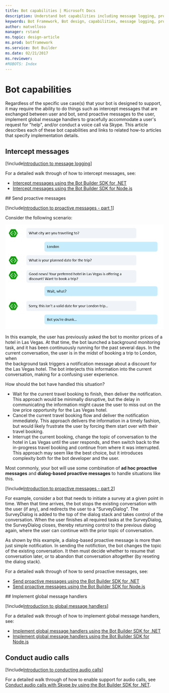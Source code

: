 ```yaml
---
title: Bot capabilities | Microsoft Docs
description: Understand bot capabilities including message logging, proactive messages, calling and IVR, and global message handlers.
keywords: Bot Framework, Bot design, capabilities, message logging, proactive messages, calling and IVR bots, global message handlers
author: matvelloso
manager: rstand
ms.topic: design-article
ms.prod: botframework
ms.service: Bot Builder
ms.date: 02/21/2017
ms.reviewer:
#ROBOTS: Index
---
```


# Bot capabilities

Regardless of the specific use case(s) that your bot is designed to support, 
it may require the ability to do things such as 
intercept messages that are exchanged between user and bot, 
send proactive messages to the user, 
implement global message handlers to gracefully accommodate a user's request for "help", 
and/or conduct a voice call via Skype. 
This article describes each of these bot capabilities and links to related how-to articles that specify implementation details. 

## Intercept messages

[!include[Introduction to message logging](../includes/snippet-message-logging-intro.md)]

For a detailed walk through of how to intercept messages, see:
- [Intercept messages using the Bot Builder SDK for .NET](bot-framework-dotnet-howto-middleware.md)
- [Intercept messages using the Bot Builder SDK for Node.js](bot-framework-nodejs-howto-middleware.md)

##<a id="proactiveMsg"></a> Send proactive messages

[!include[Introduction to proactive messages - part 1](../includes/snippet-proactive-messages-intro-1.md)]

Consider the following scenario:

![how users talk](media/designing-bots/capabilities/proactive1.png)

In this example, the user has previously asked the bot to monitor prices of a hotel in Las Vegas. 
At that time, the bot launched a background monitoring task, and it has been continuously running for the past several days. 
In the current conversation, the user is in the midst of booking a trip to London, when  
the background task triggers a notification message about a discount for the Las Vegas hotel.
The bot interjects this information into the current conversation, making for a confusing user experience. 

How should the bot have handled this situation? 

- Wait for the current travel booking to finish, then deliver the notification. This approach would be minimally disruptive, but the delay in communicating the information might cause the user to miss out on the low price opportunity for the Las Vegas hotel. 
- Cancel the current travel booking flow and deliver the notification immediately. This approach delivers the information in a timely fashion, but would likely frustrate the user by forcing them start over with their travel booking. 
- Interrupt the current booking, change the topic of conversation to the hotel in Las Vegas until the user responds, and then switch back to the in-progress travel booking and continue from where it was interrupted. This approach may seem like the best choice, but it introduces complexity both for the bot developer and the user.

Most commonly, your bot will use some combination of **ad hoc proactive messages** and **dialog-based proactive messages** to handle situations like this. 

[!include[Introduction to proactive messages - part 2](../includes/snippet-proactive-messages-intro-2.md)]

For example, consider a bot that needs to initiate a survey at a given point in time. 
When that time arrives, the bot stops the existing conversation with the user (if any), and 
redirects the user to a "SurveyDialog". 
The SurveyDialog is added to the top of the dialog stack and takes control of the conversation. 
When the user finishes all required tasks at the SurveyDialog, the SurveyDialog closes, 
thereby returning control to the previous dialog again, where the user can continue with the prior topic of conversation.

As shown by this example, a dialog-based proactive message is more than just simple notification. 
In sending the notifiction, the bot changes the topic of the existing conversation. 
It then must decide whether to resume that conversation later, or to abandon that conversation altogether (by reseting the dialog stack). 

For a detailed walk through of how to send proactive messages, see:
- [Send proactive messages using the Bot Builder SDK for .NET](~/bot-framework-dotnet-howto-proactive-messages.md)
- [Send proactive messages using the Bot Builder SDK for Node.js](~/bot-framework-nodejs-howto-proactive-messages.md)

##<a id="global-message-handlers"></a> Implement global message handlers

[!include[Introduction to global message handlers](../includes/snippet-global-handlers-intro.md)]

For a detailed walk through of how to implement global message handlers, see:
- [Implement global message handlers using the Bot Builder SDK for .NET](bot-framework-dotnet-howto-global-handlers.md)
- [Implement global message handlers using the Bot Builder SDK for Node.js](bot-framework-nodejs-howto-global-handlers.md)

## Conduct audio calls

[!include[Introduction to conducting audio calls](../includes/snippet-audio-call-intro.md)]

For a detailed walk through of how to enable support for audio calls, see [Conduct audio calls with Skype by using the Bot Builder SDK for .NET](bot-framework-dotnet-howto-audio-calls.md).
